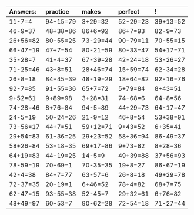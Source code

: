 | Answers: | practice | makes | perfect | ! |
| :--- | :--- | :--- | :--- | :--- |
| 11-7=4 | 94-15=79 | 3+29=32 | 52-29=23 | 39+13=52 | 
| 46-9=37 | 48+38=86 | 86+6=92 | 86+7=93 | 82-9=73 | 
| 26+56=82 | 80-55=25 | 73-29=44 | 90-79=11 | 70-55=15 | 
| 66-47=19 | 47+7=54 | 80-21=59 | 80-33=47 | 54+17=71 | 
| 35-28=7 | 41-4=37 | 67-39=28 | 42-24=18 | 53-26=27 | 
| 71-25=46 | 43+8=51 | 28+46=74 | 15+59=74 | 62-34=28 | 
| 26-8=18 | 84-45=39 | 48-19=29 | 18+64=82 | 92-16=76 | 
| 92-7=85 | 91-55=36 | 65+7=72 | 5+79=84 | 8+43=51 | 
| 9+52=61 | 9+89=98 | 3+28=31 | 74-68=6 | 64-8=56 | 
| 74-28=46 | 8+76=84 | 94-5=89 | 44+29=73 | 64-17=47 | 
| 24-5=19 | 50-24=26 | 21-9=12 | 46+8=54 | 53+38=91 | 
| 73-56=17 | 44+7=51 | 59+12=71 | 9+43=52 | 6+35=41 | 
| 29+54=83 | 61-36=25 | 29+23=52 | 58+36=94 | 86-49=37 | 
| 58+26=84 | 53-18=35 | 69+17=86 | 9+73=82 | 8+28=36 | 
| 64+19=83 | 44-19=25 | 14-5=9 | 49+39=88 | 37+56=93 | 
| 78-59=19 | 70-69=1 | 70-35=35 | 19+8=27 | 86-67=19 | 
| 42-4=38 | 84-7=77 | 63-57=6 | 26-8=18 | 49+29=78 | 
| 72-37=35 | 20-19=1 | 6+46=52 | 78+4=82 | 68+7=75 | 
| 62-47=15 | 93-55=38 | 52-45=7 | 29+32=61 | 6+76=82 | 
| 48+49=97 | 60-53=7 | 90-62=28 | 72-54=18 | 71-27=44 | 
